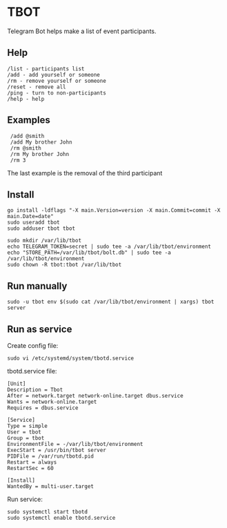 # TBOT
Telegram Bot helps make a list of event participants.

## Help
    /list - participants list
    /add - add yourself or someone
    /rm - remove yourself or someone
    /reset - remove all
    /ping - turn to non-participants
    /help - help

## Examples
     /add @smith
     /add My brother John
     /rm @smith
     /rm My brother John
     /rm 3

The last example is the removal of the third participant

## Install

    go install -ldflags "-X main.Version=version -X main.Commit=commit -X main.Date=date"
    sudo useradd tbot
    sudo adduser tbot tbot
    
    sudo mkdir /var/lib/tbot
    echo TELEGRAM_TOKEN=secret | sudo tee -a /var/lib/tbot/environment
    echo "STORE_PATH=/var/lib/tbot/bolt.db" | sudo tee -a /var/lib/tbot/environment
    sudo chown -R tbot:tbot /var/lib/tbot
    
## Run manually    
    
    sudo -u tbot env $(sudo cat /var/lib/tbot/environment | xargs) tbot server
    
## Run as service
Create config file:

    sudo vi /etc/systemd/system/tbotd.service
   
tbotd.service file:
   
    [Unit]
    Description = Tbot
    After = network.target network-online.target dbus.service
    Wants = network-online.target
    Requires = dbus.service
    
    [Service]
    Type = simple
    User = tbot
    Group = tbot
    EnvironmentFile = -/var/lib/tbot/environment
    ExecStart = /usr/bin/tbot server
    PIDFile = /var/run/tbotd.pid
    Restart = always
    RestartSec = 60
    
    [Install]
    WantedBy = multi-user.target

Run service: 
    
    sudo systemctl start tbotd
    sudo systemctl enable tbotd.service
